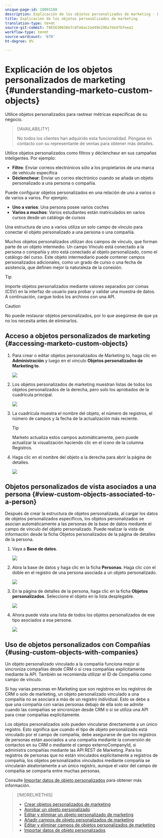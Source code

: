 ```yaml
---
unique-page-id: 10093188
description: Explicación de los objetos personalizados de marketing - Documentos de marketing - Documentación del producto
title: Explicación de los objetos personalizados de marketing
translation-type: tm+mt
source-git-commit: f865630638e7c0fe6ac2a449e196a7de4fbfeea1
workflow-type: tm+mt
source-wordcount: '679'
ht-degree: 0%

---
```



# Explicación de los objetos personalizados de marketing {#understanding-marketo-custom-objects}

Utilice objetos personalizados para rastrear métricas específicas de su negocio.

>[!AVAILABILITY]
>
>No todos los clientes han adquirido esta funcionalidad. Póngase en contacto con su representante de ventas para obtener más detalles.

Utilice objetos personalizados como filtros y déclencheur en sus campañas inteligentes. Por ejemplo:

* **Filtro**: Enviar correos electrónicos sólo a los propietarios de una marca de vehículo específica
* **Déclencheur**: Enviar un correo electrónico cuando se añada un objeto personalizado a una persona o compañía.

Puede configurar objetos personalizados en una relación de uno a varios o de varios a varios. Por ejemplo:

* **Uno a varios**: Una persona posee varios coches
* **Varios a muchos**: Varios estudiantes están matriculados en varios cursos desde un catálogo de cursos

Una estructura de uno a varios utiliza un solo campo de vínculo para conectar el objeto personalizado a una persona o una compañía.

Muchos objetos personalizados utilizan dos campos de vínculo, que forman parte de un objeto intermedio. Un campo Vínculo está conectado a la persona o compañía y otro está conectado al objeto personalizado, como el catálogo del curso. Este objeto intermediario puede contener campos personalizados adicionales, como un grado de curso o una fecha de asistencia, que definen mejor la naturaleza de la conexión.

>[!TIP]
>
>Importe objetos personalizados mediante valores separados por comas (CSV) en la interfaz de usuario para probar y validar una muestra de datos. A continuación, cargue todos los archivos con una API.

>[!CAUTION]
>
>No puede restaurar objetos personalizados, por lo que asegúrese de que ya no los necesita antes de eliminarlos.

## Acceso a objetos personalizados de marketing {#accessing-marketo-custom-objects}

1. Para crear o editar objetos personalizados de Marketing to, haga clic en **Administración** y luego en el vínculo **Objetos personalizados de Marketing to**.

   ![](assets/image2016-5-18-16-3a59-3a30.png)

1. Los objetos personalizados de marketing muestran listas de todos los objetos personalizados de la derecha, pero solo los aprobados de la cuadrícula principal.

   ![](assets/image2016-6-10-15-3a14-3a18.png)

1. La cuadrícula muestra el nombre del objeto, el número de registros, el número de campos y la fecha de la actualización más reciente.

   >[!TIP]
   >
   >Marketo actualiza estos campos automáticamente, pero puede actualizar la visualización haciendo clic en el icono de la columna Registros.

1. Haga clic en el nombre del objeto a la derecha para abrir la página de detalles.

   ![](assets/image2016-6-10-15-3a15-3a29.png)

## Objetos personalizados de vista asociados a una persona {#view-custom-objects-associated-to-a-person}

Después de crear la estructura de objetos personalizada, al cargar los datos de objetos personalizados específicos, los objetos personalizados se asocian automáticamente a las personas de la base de datos mediante el campo de vínculo del objeto personalizado. Puede realizar la vista de información desde la ficha Objetos personalizados de la página de detalles de la persona.

1. Vaya a **Base de datos**.

   ![](assets/db.png)

1. Abra la base de datos y haga clic en la ficha **Personas**. Haga clic con el doble en el registro de una persona asociada a un objeto personalizado.

   ![](assets/five.png)

1. En la página de detalles de la persona, haga clic en la ficha **Objetos personalizados**. Seleccione el objeto en la lista desplegable.

   ![](assets/six.png)

1. Ahora puede vista una lista de todos los objetos personalizados de ese tipo asociados a esa persona.

   ![](assets/seven.png)

## Uso de objetos personalizados con Compañías {#using-custom-objects-with-companies}

Un objeto personalizado vinculado a la compañía funciona mejor si sincroniza compañías desde CRM o si crea compañías explícitamente mediante la API. También se recomienda utilizar el ID de Compañía como campo de vínculo.

Si hay varias personas en Marketing que son registros en los registros de CRM o solo de marketing, un objeto personalizado vinculado a una compañía no se asociará a más de un registro individual. Esto se debe a que una compañía con varias personas debajo de ella solo se admite cuando las compañías se sincronizan desde CRM o si se utiliza una API para crear compañías explícitamente.

Los objetos personalizados solo pueden vincularse directamente a un único registro. Esto significa que cuando el tipo de objeto personalizado está vinculado por el campo de compañía, debe asegurarse de que los registros de personas están asociados a una compañía mediante la conversión de contactos en su CRM o mediante el campo externoCompanyId, si administra compañías mediante las API REST de Marketing. Para los registros de personas que no están vinculados explícitamente a registros de compañía, los objetos personalizados vinculados mediante compañía se vincularán aleatoriamente a un único registro, aunque el valor del campo de compañía se comparta entre muchas personas.

Consulte [Importar datos de objeto personalizados](/help/marketo/product-docs/administration/marketo-custom-objects/import-custom-object-data.md) para obtener más información.

>[!MORELIKETHIS]
>
>* [Crear objetos personalizados de marketing](/help/marketo/product-docs/administration/marketo-custom-objects/create-marketo-custom-objects.md)
>* [Aprobar un objeto personalizado](/help/marketo/product-docs/administration/marketo-custom-objects/approve-a-custom-object.md)
>* [Editar y eliminar un objeto personalizado de marketing](/help/marketo/product-docs/administration/marketo-custom-objects/edit-and-delete-a-marketo-custom-object.md)
>* [Añadir campos de objeto personalizados de marketing](/help/marketo/product-docs/administration/marketo-custom-objects/add-marketo-custom-object-fields.md)
>* [Editar y eliminar campos de objetos personalizados de marketing](/help/marketo/product-docs/administration/marketo-custom-objects/edit-and-delete-marketo-custom-object-fields.md)
>* [Importar datos de objeto personalizados](/help/marketo/product-docs/administration/marketo-custom-objects/import-custom-object-data.md)

